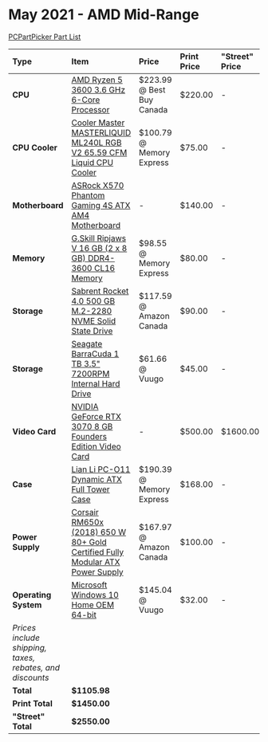 # May 2021 - AMD Mid-Range

[PCPartPicker Part List](https://ca.pcpartpicker.com/list/tF2WJM)

Type|Item|Price|Print Price|"Street" Price
:----|:----|:----|:----|:----
**CPU** | [AMD Ryzen 5 3600 3.6 GHz 6-Core Processor](https://ca.pcpartpicker.com/product/9nm323/amd-ryzen-5-3600-36-thz-6-core-processor-100-100000031box) | $223.99 @ Best Buy Canada | $220.00 |-
**CPU Cooler** | [Cooler Master MASTERLIQUID ML240L RGB V2 65.59 CFM Liquid CPU Cooler](https://ca.pcpartpicker.com/product/fLFKHx/cooler-master-masterliquid-ml240l-rgb-v2-6559-cfm-liquid-cpu-cooler-mlw-d24m-a18pc-r2) | $100.79 @ Memory Express | $75.00 |-
**Motherboard** | [ASRock X570 Phantom Gaming 4S ATX AM4 Motherboard](https://ca.pcpartpicker.com/product/cvhmP6/asrock-x570-phantom-gaming-4s-atx-am4-motherboard-x570-phantom-gaming-4s) |- | $140.00 |-
**Memory** | [G.Skill Ripjaws V 16 GB (2 x 8 GB) DDR4-3600 CL16 Memory](https://ca.pcpartpicker.com/product/jBZzK8/gskill-ripjaws-v-16-gb-2-x-8-gb-ddr4-3600-memory-f4-3600c16d-16gvkc) | $98.55 @ Memory Express | $80.00 |-
**Storage** | [Sabrent Rocket 4.0 500 GB M.2-2280 NVME Solid State Drive](https://ca.pcpartpicker.com/product/PMbCmG/sabrent-rocket-40-500-gb-m2-2280-nvme-solid-state-drive-sb-rocket-nvme4-500) | $117.59 @ Amazon Canada | $90.00 |-
**Storage** | [Seagate BarraCuda 1 TB 3.5" 7200RPM Internal Hard Drive](https://ca.pcpartpicker.com/product/44Gj4D/seagate-barracuda-1tb-35-7200rpm-internal-hard-drive-st1000dm010) | $61.66 @ Vuugo | $45.00 |-
**Video Card** | [NVIDIA GeForce RTX 3070 8 GB Founders Edition Video Card](https://ca.pcpartpicker.com/product/m8pmP6/nvidia-geforce-rtx-3070-8-gb-founders-edition-video-card-9001g1422510000) |- | $500.00 | $1600.00
**Case** | [Lian Li PC-O11 Dynamic ATX Full Tower Case](https://ca.pcpartpicker.com/product/Hwkj4D/lian-li-pc-o11dx-atx-full-tower-case-pc-o11dx) | $190.39 @ Memory Express | $168.00 |-
**Power Supply** | [Corsair RM650x (2018) 650 W 80+ Gold Certified Fully Modular ATX Power Supply](https://ca.pcpartpicker.com/product/2HbwrH/corsair-rmx-2018-650w-80-gold-certified-fully-modular-atx-power-supply-cp-9020178-na) | $167.97 @ Amazon Canada | $100.00 |-
**Operating System** | [Microsoft Windows 10 Home OEM 64-bit](https://ca.pcpartpicker.com/product/wtgPxr/microsoft-os-kw900140) | $145.04 @ Vuugo | $32.00 |-
 | *Prices include shipping, taxes, rebates, and discounts* |
 | **Total** | **$1105.98**
 | **Print Total** | **$1450.00**
 | **"Street" Total** | **$2550.00**
